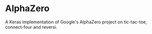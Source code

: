 # AlphaZero
A Keras implementation of Google's AlphaZero project on tic-tac-toe, connect-four and reversi.

